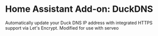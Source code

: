 # Home Assistant Add-on: DuckDNS

Automatically update your Duck DNS IP address with integrated HTTPS support via Let's Encrypt.
Modified for use with serveo